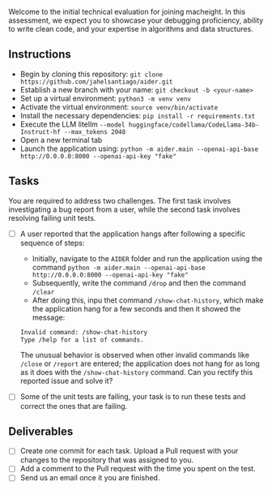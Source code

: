Welcome to the initial technical evaluation for joining macheight. In this assessment, we expect you to showcase your debugging proficiency, ability to write clean code, and your expertise in algorithms and data structures.

## Instructions
- Begin by cloning this repository: `git clone https://github.com/jahelsantiago/aider.git`
- Establish a new branch with your name: `git checkout -b <your-name>`
- Set up a virtual environment: `python3 -m venv venv`
- Activate the virtual environment: `source venv/bin/activate`
- Install the necessary dependencies: `pip install -r requirements.txt`
- Execute the LLM litellm `--model huggingface/codellama/CodeLlama-34b-Instruct-hf --max_tokens 2048`
- Open a new terminal tab
- Launch the application using: `python -m aider.main --openai-api-base http://0.0.0.0:8000 --openai-api-key "fake"`


## Tasks
You are required to address two challenges. The first task involves investigating a bug report from a user, while the second task involves resolving failing unit tests.


- [ ] A user reported that the application hangs after following a specific sequence of steps:

    * Initially, navigate to the `AIDER` folder and run the application using the command `python -m aider.main --openai-api-base http://0.0.0.0:8000 --openai-api-key "fake"`
    * Subsequently, write the command `/drop` and then the command `/clear`
    * After doing this, inpu thet command `/show-chat-history`, which make the application hang for a few seconds and then it showed the message:
    
    ```bash
    Invalid command: /show-chat-history
    Type /help for a list of commands.
    ```

    The unusual behavior is observed when other invalid commands like `/close` or `/report` are entered; the application does not hang for as long as it does with the `/show-chat-history` command. Can you rectify this reported issue and solve it? 


- [ ] Some of the unit tests are failing, your task is to run these tests and correct the ones that are failing.




## Deliverables
- [ ] Create one commit for each task. Upload a Pull request with your changes to the repository that was assigned to you.
- [ ] Add a comment to the Pull request with the time you spent on the test.
- [ ] Send us an email once it you are finished.
